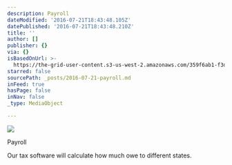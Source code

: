 ```yaml
---
description: Payroll
dateModified: '2016-07-21T18:43:48.105Z'
datePublished: '2016-07-21T18:43:48.210Z'
title: ''
author: []
publisher: {}
via: {}
isBasedOnUrl: >-
  https://the-grid-user-content.s3-us-west-2.amazonaws.com/359f6ab1-f3d1-4c10-96b5-05f56b8953b1.gif
starred: false
sourcePath: _posts/2016-07-21-payroll.md
inFeed: true
hasPage: false
inNav: false
_type: MediaObject

---
```

![](https://the-grid-user-content.s3-us-west-2.amazonaws.com/359f6ab1-f3d1-4c10-96b5-05f56b8953b1.gif)

Payroll

Our tax software will calculate how much owe to different states.